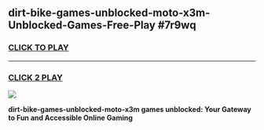 
## dirt-bike-games-unblocked-moto-x3m-Unblocked-Games-Free-Play #7r9wq
<h3>
<a href="https://us.freeplayer.one?title=dirt-bike-games-unblocked-moto-x3m&ref=9M">CLICK TO PLAY</a></h3>
<hr>

<h3>
<a href="https://us.freeplayer.one?title=dirt-bike-games-unblocked-moto-x3m&ref=9M">CLICK 2 PLAY</a>
  
</h3>

<a href="https://us.freeplayer.one?title=dirt-bike-games-unblocked-moto-x3m&ref=9M"><img src="https://clearcache.store/games.png"></a>


**dirt-bike-games-unblocked-moto-x3m games unblocked: Your Gateway to Fun and Accessible Online Gaming**
